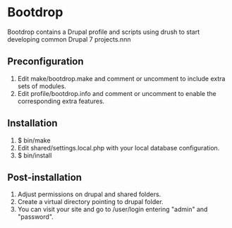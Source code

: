 Bootdrop
========
Bootdrop contains a Drupal profile and scripts using drush to start developing common Drupal 7 projects.nnn


Preconfiguration
----------------
1. Edit make/bootdrop.make and comment or uncomment to include extra sets of modules.
2. Edit profile/bootdrop.info and comment or uncomment to enable the corresponding extra features.

Installation
------------
1. $ bin/make
2. Edit shared/settings.local.php with your local database configuration.
3. $ bin/install

Post-installation
-----------------
1. Adjust permissions on drupal and shared folders.
2. Create a virtual directory pointing to drupal folder.
3. You can visit your site and go to /user/login entering "admin" and "password".